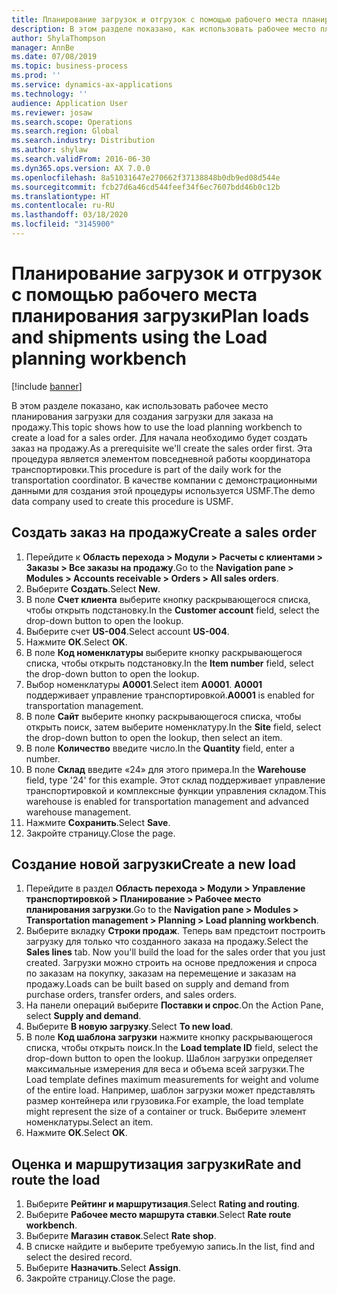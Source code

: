 ```yaml
---
title: Планирование загрузок и отгрузок с помощью рабочего места планирования загрузки
description: В этом разделе показано, как использовать рабочее место планирования загрузки для создания загрузки для заказа на продажу.
author: ShylaThompson
manager: AnnBe
ms.date: 07/08/2019
ms.topic: business-process
ms.prod: ''
ms.service: dynamics-ax-applications
ms.technology: ''
audience: Application User
ms.reviewer: josaw
ms.search.scope: Operations
ms.search.region: Global
ms.search.industry: Distribution
ms.author: shylaw
ms.search.validFrom: 2016-06-30
ms.dyn365.ops.version: AX 7.0.0
ms.openlocfilehash: 8a51031647e270662f37138848b0db9ed08d544e
ms.sourcegitcommit: fcb27d6a46cd544feef34f6ec7607bdd46b0c12b
ms.translationtype: HT
ms.contentlocale: ru-RU
ms.lasthandoff: 03/18/2020
ms.locfileid: "3145900"
---
```

# <a name="plan-loads-and-shipments-using-the-load-planning-workbench"></a><span data-ttu-id="c70e4-103">Планирование загрузок и отгрузок с помощью рабочего места планирования загрузки</span><span class="sxs-lookup"><span data-stu-id="c70e4-103">Plan loads and shipments using the Load planning workbench</span></span>

[!include [banner](../../includes/banner.md)]

<span data-ttu-id="c70e4-104">В этом разделе показано, как использовать рабочее место планирования загрузки для создания загрузки для заказа на продажу.</span><span class="sxs-lookup"><span data-stu-id="c70e4-104">This topic shows how to use the load planning workbench to create a load for a sales order.</span></span> <span data-ttu-id="c70e4-105">Для начала необходимо будет создать заказ на продажу.</span><span class="sxs-lookup"><span data-stu-id="c70e4-105">As a prerequisite we'll create the sales order first.</span></span> <span data-ttu-id="c70e4-106">Эта процедура является элементом повседневной работы координатора транспортировки.</span><span class="sxs-lookup"><span data-stu-id="c70e4-106">This procedure is part of the daily work for the transportation coordinator.</span></span> <span data-ttu-id="c70e4-107">В качестве компании с демонстрационными данными для создания этой процедуры используется USMF.</span><span class="sxs-lookup"><span data-stu-id="c70e4-107">The demo data company used to create this procedure is USMF.</span></span>


## <a name="create-a-sales-order"></a><span data-ttu-id="c70e4-108">Создать заказ на продажу</span><span class="sxs-lookup"><span data-stu-id="c70e4-108">Create a sales order</span></span>
1. <span data-ttu-id="c70e4-109">Перейдите к **Область перехода > Модули > Расчеты с клиентами > Заказы > Все заказы на продажу**.</span><span class="sxs-lookup"><span data-stu-id="c70e4-109">Go to the **Navigation pane > Modules > Accounts receivable > Orders > All sales orders**.</span></span>
2. <span data-ttu-id="c70e4-110">Выберите **Создать**.</span><span class="sxs-lookup"><span data-stu-id="c70e4-110">Select **New**.</span></span>
3. <span data-ttu-id="c70e4-111">В поле **Счет клиента** выберите кнопку раскрывающегося списка, чтобы открыть подстановку.</span><span class="sxs-lookup"><span data-stu-id="c70e4-111">In the **Customer account** field, select the drop-down button to open the lookup.</span></span>
4. <span data-ttu-id="c70e4-112">Выберите счет **US-004**.</span><span class="sxs-lookup"><span data-stu-id="c70e4-112">Select account **US-004**.</span></span>
5. <span data-ttu-id="c70e4-113">Нажмите **ОК**.</span><span class="sxs-lookup"><span data-stu-id="c70e4-113">Select **OK**.</span></span>
6. <span data-ttu-id="c70e4-114">В поле **Код номенклатуры** выберите кнопку раскрывающегося списка, чтобы открыть подстановку.</span><span class="sxs-lookup"><span data-stu-id="c70e4-114">In the **Item number** field, select the drop-down button to open the lookup.</span></span>
7. <span data-ttu-id="c70e4-115">Выбор номенклатуры **A0001**.</span><span class="sxs-lookup"><span data-stu-id="c70e4-115">Select item **A0001**.</span></span> <span data-ttu-id="c70e4-116">**A0001** поддерживает управление транспортировкой.</span><span class="sxs-lookup"><span data-stu-id="c70e4-116">**A0001** is enabled for transportation management.</span></span>  
8. <span data-ttu-id="c70e4-117">В поле **Сайт** выберите кнопку раскрывающегося списка, чтобы открыть поиск, затем выберите номенклатуру.</span><span class="sxs-lookup"><span data-stu-id="c70e4-117">In the **Site** field, select the drop-down button to open the lookup, then select an item.</span></span>
9. <span data-ttu-id="c70e4-118">В поле **Количество** введите число.</span><span class="sxs-lookup"><span data-stu-id="c70e4-118">In the **Quantity** field, enter a number.</span></span>
10. <span data-ttu-id="c70e4-119">В поле **Склад** введите «24» для этого примера.</span><span class="sxs-lookup"><span data-stu-id="c70e4-119">In the **Warehouse** field, type '24' for this example.</span></span> <span data-ttu-id="c70e4-120">Этот склад поддерживает управление транспортировкой и комплексные функции управления складом.</span><span class="sxs-lookup"><span data-stu-id="c70e4-120">This warehouse is enabled for transportation management and advanced warehouse management.</span></span>  
11. <span data-ttu-id="c70e4-121">Нажмите **Сохранить**.</span><span class="sxs-lookup"><span data-stu-id="c70e4-121">Select **Save**.</span></span>
12. <span data-ttu-id="c70e4-122">Закройте страницу.</span><span class="sxs-lookup"><span data-stu-id="c70e4-122">Close the page.</span></span>

## <a name="create-a-new-load"></a><span data-ttu-id="c70e4-123">Создание новой загрузки</span><span class="sxs-lookup"><span data-stu-id="c70e4-123">Create a new load</span></span>
1. <span data-ttu-id="c70e4-124">Перейдите в раздел **Область перехода > Модули > Управление транспортировкой > Планирование > Рабочее место планирования загрузки**.</span><span class="sxs-lookup"><span data-stu-id="c70e4-124">Go to the **Navigation pane > Modules > Transportation management > Planning > Load planning workbench**.</span></span>
2. <span data-ttu-id="c70e4-125">Выберите вкладку **Строки продаж**. Теперь вам предстоит построить загрузку для только что созданного заказа на продажу.</span><span class="sxs-lookup"><span data-stu-id="c70e4-125">Select the **Sales lines** tab. Now you'll build the load for the sales order that you just created.</span></span> <span data-ttu-id="c70e4-126">Загрузки можно строить на основе предложения и спроса по заказам на покупку, заказам на перемещение и заказам на продажу.</span><span class="sxs-lookup"><span data-stu-id="c70e4-126">Loads can be built based on supply and demand from purchase orders, transfer orders, and sales orders.</span></span>  
3. <span data-ttu-id="c70e4-127">На панели операций выберите **Поставки и спрос**.</span><span class="sxs-lookup"><span data-stu-id="c70e4-127">On the Action Pane, select **Supply and demand**.</span></span>
4. <span data-ttu-id="c70e4-128">Выберите **В новую загрузку**.</span><span class="sxs-lookup"><span data-stu-id="c70e4-128">Select **To new load**.</span></span>
5. <span data-ttu-id="c70e4-129">В поле **Код шаблона загрузки** нажмите кнопку раскрывающегося списка, чтобы открыть поиск.</span><span class="sxs-lookup"><span data-stu-id="c70e4-129">In the **Load template ID** field, select the drop-down button to open the lookup.</span></span> <span data-ttu-id="c70e4-130">Шаблон загрузки определяет максимальные измерения для веса и объема всей загрузки.</span><span class="sxs-lookup"><span data-stu-id="c70e4-130">The Load template defines maximum measurements for weight and volume of the entire load.</span></span> <span data-ttu-id="c70e4-131">Например, шаблон загрузки может представлять размер контейнера или грузовика.</span><span class="sxs-lookup"><span data-stu-id="c70e4-131">For example, the load template might represent the size of a container or truck.</span></span> <span data-ttu-id="c70e4-132">Выберите элемент номенклатуры.</span><span class="sxs-lookup"><span data-stu-id="c70e4-132">Select an item.</span></span>
6. <span data-ttu-id="c70e4-133">Нажмите **ОК**.</span><span class="sxs-lookup"><span data-stu-id="c70e4-133">Select **OK**.</span></span>

## <a name="rate-and-route-the-load"></a><span data-ttu-id="c70e4-134">Оценка и маршрутизация загрузки</span><span class="sxs-lookup"><span data-stu-id="c70e4-134">Rate and route the load</span></span>
1. <span data-ttu-id="c70e4-135">Выберите **Рейтинг и маршрутизация**.</span><span class="sxs-lookup"><span data-stu-id="c70e4-135">Select **Rating and routing**.</span></span>
2. <span data-ttu-id="c70e4-136">Выберите **Рабочее место маршрута ставки**.</span><span class="sxs-lookup"><span data-stu-id="c70e4-136">Select **Rate route workbench**.</span></span>
3. <span data-ttu-id="c70e4-137">Выберите **Магазин ставок**.</span><span class="sxs-lookup"><span data-stu-id="c70e4-137">Select **Rate shop**.</span></span>
4. <span data-ttu-id="c70e4-138">В списке найдите и выберите требуемую запись.</span><span class="sxs-lookup"><span data-stu-id="c70e4-138">In the list, find and select the desired record.</span></span>
5. <span data-ttu-id="c70e4-139">Выберите **Назначить**.</span><span class="sxs-lookup"><span data-stu-id="c70e4-139">Select **Assign**.</span></span>
6. <span data-ttu-id="c70e4-140">Закройте страницу.</span><span class="sxs-lookup"><span data-stu-id="c70e4-140">Close the page.</span></span>

